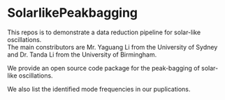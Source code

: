 # SolarlikePeakbagging
This repos is to demonstrate a data reduction pipeline for solar-like oscillations.  
The main constributors are Mr. Yaguang Li from the University of Sydney and Dr. Tanda Li from the University of Birmingham. 

We provide an open source code package for the peak-bagging of solar-like oscillations. 

We also list the identified mode frequencies in our puplications. 
